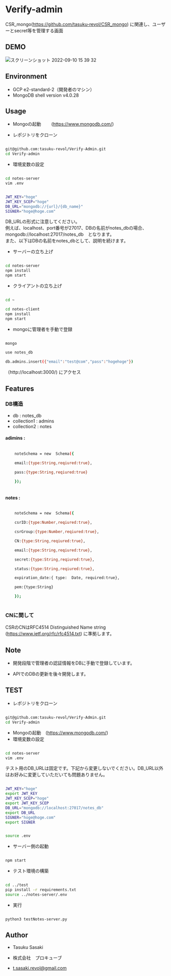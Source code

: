 # Verify-admin

  

CSR_mongo(https://github.com/tasuku-revol/CSR_mongo) に関連し、ユーザーとsecret等を管理する画面

## DEMO

![スクリーンショット 2022-09-10 15 39 32](https://user-images.githubusercontent.com/74899466/189472401-6d365575-c32c-4f7e-92b5-b9a09757afd4.png)


  

## Environment


* GCP e2-standard-2（開発者のマシン）
* MongoDB shell version v4.0.28

## Usage

* Mongoの起動　
　(https://www.mongodb.com/)

* レポジトリをクローン

  

```bash

git@github.com:tasuku-revol/Verify-Admin.git
cd Verify-admin

```

* 環境変数の設定

```bash

cd notes-server
vim .env

```



```bash

JWT_KEY="hoge"
JWT_KEY_SCEP="hoge"
DB_URL="mongodb://{url}/{db_name}"
SIGNER="hoge@hoge.com"

```
  
DB_URLの形式に注意してください。<br>
例えば、localhost、port番号が27017、DBの名前がnotes_dbの場合、mongodb://localhost:27017/notes_db　となります。<br>
また、以下はDBの名前をnotes_dbとして、説明を続けます。

* サーバーの立ち上げ



  

```bash

cd notes-server
npm install
npm start

```

  

* クライアントの立ち上げ

  

```bash

cd ~

cd notes-client
npm install
npm start

```

  

* mongoに管理者を手動で登録

  

```bash

mongo

use notes_db

db.admins.insert({"email":"test@com","pass":"hogehoge"})

```

  

（http://localhost:3000/) にアクセス

## Features

### DB構造
 * db : notes_db
 * collection1 : admins
 * collection2 : notes
 
 #### adimins : 
 
```bash
	
	noteSchema = new  Schema({

	email:{type:String,reqiured:true},

	pass:{type:String,reqiured:true}

	});
	
```
	
 #### notes :
 
```bash
	
	noteSchema = new  Schema({

	csrID:{type:Number,reqiured:true},

	csrGroup:{type:Number,reqiured:true},

	CN:{type:String,reqiured:true},

	email:{type:String,reqiured:true},

	secret:{type:String,reqiured:true},

	status:{type:String,reqiured:true},

	expiration_date:{ type:  Date, required:true},

	pem:{type:String}

	});
	
```
	   

### CNに関して
CSRのCNはRFC4514 Distinguished Name string (https://www.ietf.org/rfc/rfc4514.txt) に準拠します。

  

## Note

* 開発段階で管理者の認証情報をDBに手動で登録しています。

  

* APIでのDBの更新を後々開発します。


## TEST 


* レポジトリをクローン

  

```bash

git@github.com:tasuku-revol/Verify-Admin.git
cd Verify-admin

```

* Mongoの起動　(https://www.mongodb.com/)
*  環境変数の設定


```bash

cd notes-server
vim .env

```

テスト用のDB_URLは固定です。下記から変更しないでください。DB_URL以外はお好みに変更していただいても問題ありません。

```bash

JWT_KEY="hoge"
export JWT_KEY
JWT_KEY_SCEP="hoge"
export JWT_KEY_SCEP
DB_URL="mongodb://localhost:27017/notes_db"
export DB_URL
SIGNER="hoge@hoge.com"
export SIGNER
```

```bash

source .env

```

*  サーバー側の起動

```bash

npm start

```

*  テスト環境の構築
```bash

cd ../test
pip install -r requirements.txt
source ../notes-server/.env

```
*  実行
```bash

python3 testNotes-server.py

```
  

## Author

* Tasuku Sasaki

*  株式会社　プロキューブ

* t.sasaki.revol@gmail.com

